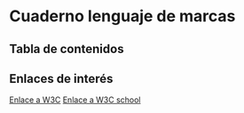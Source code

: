 # Cuaderno lenguaje de marcas
## Tabla de contenidos

## Enlaces de interés 
[Enlace a W3C](https://www.w3.org/)
[Enlace a W3C school](https://www.w3schools.com/)

